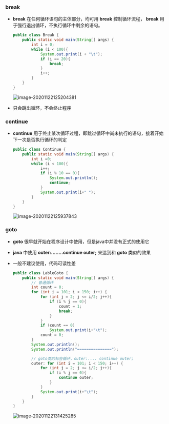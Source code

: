### break

- **break** 在任何循环语句的主体部分，均可用 **break** 控制循环流程， **break** 用于强行退出循环，不执行循环中剩余的语句。

    ```java
    public class Break {
        public static void main(String[] args) {
            int i = 0;
            while (i < 100){
                System.out.print(i + "\t");
                if (i == 20){
                    break;
                }
                i++;
            }
        }
    }
    ```
    
    ![image-20201122125204381](https://img2020.cnblogs.com/blog/2213660/202011/2213660-20201122125204601-1918304788.png)

- 只会跳出循环，不会终止程序



### continue

- **continue** 用于终止某次循环过程，即跳过循环中尚未执行的语句，接着开始下一次是否执行循环的判定

    ```java
    public class Continue {
        public static void main(String[] args) {
            int i =0;
            while (i < 100){
                i++;
                if (i % 10 == 0){
                    System.out.println();
                    continue;
                }
                System.out.print(i+" ");
            }
        }
    }
    ```
    
    ![image-20201122125937843](https://img2020.cnblogs.com/blog/2213660/202011/2213660-20201122125938183-956933410.png)



### goto

- **goto** 很早就开始在程序设计中使用，但是java中并没有正式的使用它

- **java** 中使用 **outer:........continue outer;** 来达到和 **goto** 类似的效果

- 一般不建议使用，代码可读性差

    ```java
    public class LableGoto {
        public static void main(String[] args) {
            // 普通循环
            int count = 0;
            for (int i = 101; i < 150; i++) {
                for (int j = 2; j <= i/2; j++){
                    if (i % j == 0){
                        count = 1;
                        break;
                    }
                }
                if (count == 0)
                    System.out.print(i+"\t");
                count = 0;
            }
            System.out.println();
            System.out.println("===============");
    
            // goto类的标签循环，outer:.... continue outer;
            outer: for (int i = 101; i < 150; i++) {
                for (int j = 2; j <= i/2; j++){
                    if (i % j == 0){
                        continue outer;
                    }
                }
                System.out.print(i+"\t");
            }
        }
    }
    ```
    
    ![image-20201122131425285](https://img2020.cnblogs.com/blog/2213660/202011/2213660-20201122131425522-178092919.png)

    

